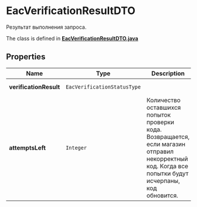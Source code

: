 

# EacVerificationResultDTO

Результат выполнения запроса.

The class is defined in **[EacVerificationResultDTO.java](../../src/main/java/org/openapitools/model/EacVerificationResultDTO.java)**

## Properties

Name | Type | Description | Notes
------------ | ------------- | ------------- | -------------
**verificationResult** | `EacVerificationStatusType` |  |  [optional property]
**attemptsLeft** | `Integer` | Количество оставшихся попыток проверки кода.  Возвращается, если магазин отправил некорректный код.  Когда все попытки будут исчерпаны, код обновится.  |  [optional property]




